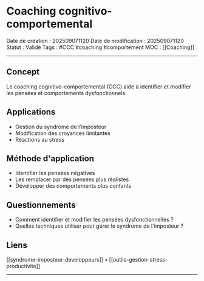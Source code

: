 # Coaching cognitivo-comportemental

Date de création : 202509071120
Date de modification : 202509071120
Statut : Validé
Tags : #CCC #coaching #comportement
MOC : [[Coaching]]
***

## Concept

Le coaching cognitivo-comportemental (CCC) aide à identifier et modifier les pensées et comportements dysfonctionnels.

## Applications

- Gestion du syndrome de l'imposteur
- Modification des croyances limitantes
- Réactions au stress

## Méthode d'application

- Identifier les pensées négatives
- Les remplacer par des pensées plus réalistes
- Développer des comportements plus confants

## Questionnements

- Comment identifier et modifier les pensées dysfonctionnelles ?
- Quelles techniques utiliser pour gérer le syndrome de l'imposteur ?

## Liens

[[syndrome-imposteur-developpeurs]] • [[outils-gestion-stress-productivite]]

***
